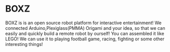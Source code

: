 BOXZ
====

BOXZ is is an open source robot platform for interactive entertainment! We connected Arduino,Plexiglass(PMMA) Origami and your idea, so that we can easily and quickly build a remote robot by ourself! You can assembled it like LEGO! We can use it to playing football game, racing, fighting or some other interesting things!